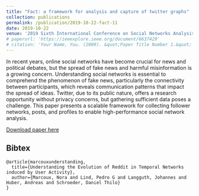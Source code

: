 ```yaml
---
title: "Fact: a framework for analysis and capture of twitter graphs"
collection: publications
permalink: /publication/2019-10-22-fact-11
date: 2019-10-22
venue: '2019 Sixth International Conference on Social Networks Analysis, Management and Security (SNAMS)'
# paperurl: 'https://ieeexplore.ieee.org/document/6637429'
# citation: 'Your Name, You. (2009). &quot;Paper Title Number 1.&quot; <i>Journal 1</i>. 1(1).'
---
```

In recent years, online social networks have become crucial for news and political debates, but the spread of fake news and harmful misinformation is a growing concern. Understanding social networks is essential to comprehend the phenomenon of fake news, particularly the connectivity between participants, which reveals communication patterns that impact the spread of ideas. Twitter, due to its public nature, offers a research opportunity without privacy concerns, but gathering sufficient data poses a challenge. This paper presents a scalable framework for collecting follower networks, posts, and profiles to enable high-performance social network analysis.

[Download paper here](https://www.researchgate.net/publication/337194751_FACT_a_Framework_for_Analysis_and_Capture_of_Twitter_Graphs)

## Bibtex

```
@article{marcouxunderstanding,
  title={Understanding the Evolution of Reddit in Temporal Networks induced by User Activity},
  author={Marcoux, Nora and Lind, Pedro G and Langguth, Johannes and Huber, Andreas and Schroeder, Daniel Thilo}
}
```